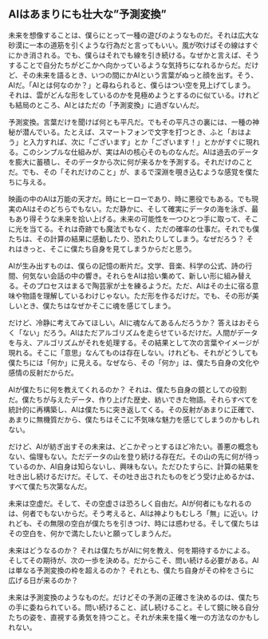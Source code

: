 ## AIはあまりにも壮大な”予測変換”

未来を想像することは、僕らにとって一種の遊びのようなものだ。それは広大な砂漠に一本の道筋を引くような行為だと言ってもいい。風が吹けばその線はすぐにかき消される。でも、僕らはそれでも線を引き続ける。なぜかと言えば、そうすることで自分たちがどこかへ向かっているような気持ちになれるからだ。だけど、その未来を語るとき、いつの間にかAIという言葉がぬっと顔を出す。そう、AIだ。「AIとは何なのか？」と尋ねられると、僕らはつい空を見上げてしまう。それは、雲がどんな形をしているのかを見極めようとするのに似ている。けれども結局のところ、AIとはただの「予測変換」に過ぎないんだ。

予測変換。言葉だけを聞けば何とも平凡だ。でもその平凡さの裏には、一種の神秘が潜んでいる。たとえば、スマートフォンで文字を打つとき、ふと「おはよう」と入力すれば、次に「ございます」とか「ございます！」とかがすぐに現れる。このシンプルな仕組みが、実はAIの核心そのものなんだ。AIは過去のデータを膨大に蓄積し、そのデータから次に何が来るかを予測する。それだけのことだ。でも、その「それだけのこと」が、まるで深淵を覗き込むような感覚を僕たちに与える。

映画の中のAIは万能の天才だ。時にヒーローであり、時に悪役でもある。でも現実のAIはそのどちらでもない。ただ静かに、そして確実にデータの海を泳ぎ、最もあり得そうな未来を拾い上げる。未来の可能性を一つひとつ手に取って、そこに光を当てる。それは奇跡でも魔法でもなく、ただの確率の仕事だ。それでも僕たちは、その計算の結果に感動したり、恐れたりしてしまう。なぜだろう？ それはきっと、そこに僕たち自身を見てしまうからだと思う。

AIが生み出すものは、僕らの記憶の断片だ。文学、音楽、科学の公式、詩の行間、何気ない会話の中の響き。それらをAIは拾い集めて、新しい形に組み替える。そのプロセスはまるで陶芸家が土を練るようだ。ただ、AIはその土に宿る意味や物語を理解しているわけじゃない。ただ形を作るだけだ。でも、その形が美しいとき、僕たちはなぜかそこに魂を感じてしまう。

だけど、冷静に考えてみてほしい。AIに魂なんてあるんだろうか？ 答えはおそらく「ない」だろう。AIはただアルゴリズムを走らせているだけだ。人間がデータを与え、アルゴリズムがそれを処理する。その結果として次の言葉やイメージが現れる。そこに「意思」なんてものは存在しない。けれども、それがどうしても僕たちには「何か」に見える。なぜなら、その「何か」は、僕たち自身の文化や感情の反射だからだ。

AIが僕たちに何を教えてくれるのか？ それは、僕たち自身の鏡としての役割だ。僕たちが与えたデータ、作り上げた歴史、紡いできた物語。それらすべてを統計的に再構築し、AIは僕たちに突き返してくる。その反射があまりに正確で、あまりに無機質だから、僕たちはそこに不気味な魅力を感じてしまうのかもしれない。

だけど、AIが紡ぎ出すその未来は、どこかぞっとするほど冷たい。善悪の概念もない、倫理もない。ただデータの山を登り続ける存在だ。その山の先に何が待っているのか、AI自身は知らないし、興味もない。ただひたすらに、計算の結果を吐き出し続けるだけだ。そして、その吐き出されたものをどう受け止めるかは、すべて僕たち次第なんだ。

未来は空虚だ。そして、その空虚さは恐ろしく自由だ。AIが何者にもなれるのは、何者でもないからだ。そう考えると、AIは神よりもむしろ「無」に近い。けれども、その無限の空白が僕たちを引きつけ、時には惑わせる。そして僕たちはその空白を、何かで満たしたいと願ってしまうんだ。

未来はどうなるのか？ それは僕たちがAIに何を教え、何を期待するかによる。そしてその期待が、次の一歩を決める。だからこそ、問い続ける必要がある。AIは単なる予測変換の枠を超えるのか？ それとも、僕たち自身がその枠をさらに広げる日が来るのか？

未来は予測変換のようなものだ。だけどその予測の正確さを決めるのは、僕たちの手に委ねられている。問い続けること、試し続けること。そして鏡に映る自分たちの姿を、直視する勇気を持つこと。それが未来を描く唯一の方法なのかもしれない。